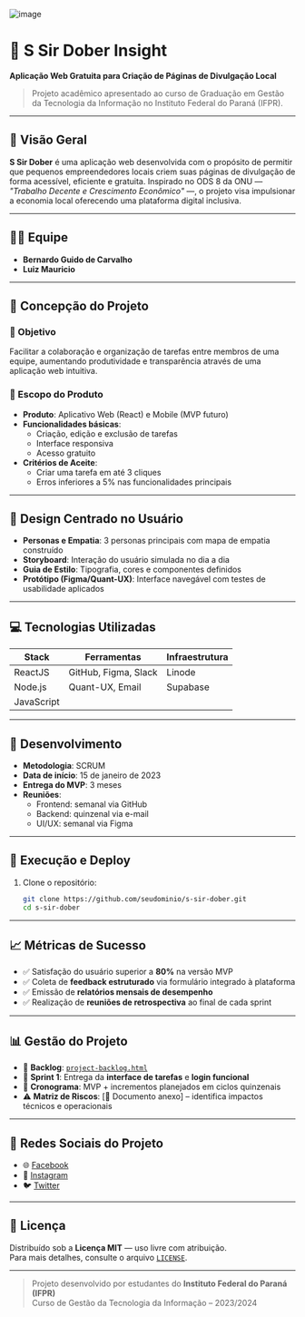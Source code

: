 
![image](https://github.com/user-attachments/assets/481e56ab-6b0d-48fe-914b-c6c120973c01)



# 🧠 S Sir Dober Insight

**Aplicação Web Gratuita para Criação de Páginas de Divulgação Local**

> Projeto acadêmico apresentado ao curso de Graduação em Gestão da Tecnologia da Informação no Instituto Federal do Paraná (IFPR).

---

## 📌 Visão Geral

**S Sir Dober** é uma aplicação web desenvolvida com o propósito de permitir que pequenos empreendedores locais criem suas páginas de divulgação de forma acessível, eficiente e gratuita. Inspirado no ODS 8 da ONU — *"Trabalho Decente e Crescimento Econômico"* —, o projeto visa impulsionar a economia local oferecendo uma plataforma digital inclusiva.

---

## 🧑‍💻 Equipe

- **Bernardo Guido de Carvalho**  
- **Luiz Mauricio**

---

## 🧠 Concepção do Projeto

### 🎯 Objetivo
Facilitar a colaboração e organização de tarefas entre membros de uma equipe, aumentando produtividade e transparência através de uma aplicação web intuitiva.

### 🧱 Escopo do Produto

- **Produto**: Aplicativo Web (React) e Mobile (MVP futuro)
- **Funcionalidades básicas**:
  - Criação, edição e exclusão de tarefas
  - Interface responsiva
  - Acesso gratuito
- **Critérios de Aceite**:
  - Criar uma tarefa em até 3 cliques
  - Erros inferiores a 5% nas funcionalidades principais

---

## 🎨 Design Centrado no Usuário

- **Personas e Empatia**: 3 personas principais com mapa de empatia construído
- **Storyboard**: Interação do usuário simulada no dia a dia
- **Guia de Estilo**: Tipografia, cores e componentes definidos
- **Protótipo (Figma/Quant-UX)**: Interface navegável com testes de usabilidade aplicados

---

## 💻 Tecnologias Utilizadas

| Stack         | Ferramentas         | Infraestrutura |
|---------------|---------------------|----------------|
| ReactJS       | GitHub, Figma, Slack| Linode         |
| Node.js       | Quant-UX, Email     | Supabase       |
| JavaScript    |                     |                |

---

## 🚀 Desenvolvimento

- **Metodologia**: SCRUM
- **Data de início**: 15 de janeiro de 2023
- **Entrega do MVP**: 3 meses
- **Reuniões**:
  - Frontend: semanal via GitHub
  - Backend: quinzenal via e-mail
  - UI/UX: semanal via Figma

---

## 📲 Execução e Deploy

1. Clone o repositório:
   ```bash
   git clone https://github.com/seudominio/s-sir-dober.git
   cd s-sir-dober
    ```
---

## 📈 Métricas de Sucesso

- ✅ Satisfação do usuário superior a **80%** na versão MVP
- ✅ Coleta de **feedback estruturado** via formulário integrado à plataforma
- ✅ Emissão de **relatórios mensais de desempenho**
- ✅ Realização de **reuniões de retrospectiva** ao final de cada sprint

---

## 📊 Gestão do Projeto

- 📁 **Backlog**: [`project-backlog.html`](./Project%20Backlog%20e%20Roadmap%20Dober%20Insight.html)
- 🧩 **Sprint 1**: Entrega da **interface de tarefas** e **login funcional**
- 📅 **Cronograma**: MVP + incrementos planejados em ciclos quinzenais
- ⚠️ **Matriz de Riscos**: [📎 Documento anexo] – identifica impactos técnicos e operacionais

---

## 📢 Redes Sociais do Projeto

- 🌐 [Facebook](https://facebook.com/seudominio)
- 📸 [Instagram](https://instagram.com/seudominio)
- 🐦 [Twitter](https://twitter.com/seudominio)

---

## 📄 Licença

Distribuído sob a **Licença MIT** — uso livre com atribuição.  
Para mais detalhes, consulte o arquivo [`LICENSE`](./LICENSE).

---

> Projeto desenvolvido por estudantes do **Instituto Federal do Paraná (IFPR)**  
> Curso de Gestão da Tecnologia da Informação – 2023/2024
